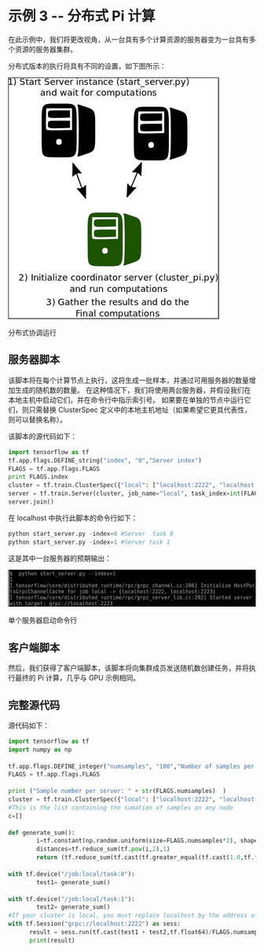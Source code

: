 # 示例 3 -- 分布式 Pi 计算

在此示例中，我们将更改视角，从一台具有多个计算资源的服务器变为一台具有多个资源的服务器集群。

分布式版本的执行将具有不同的设置，如下图所示：

![Example 3 - distributed Pi calculation](img/00146.jpg)

分布式协调运行

## 服务器脚本

该脚本将在每个计算节点上执行，这将生成一批样本，并通过可用服务器的数量增加生成的随机数的数量。 在这种情况下，我们将使用两台服务器，并假设我们在本地主机中启动它们，并在命令行中指示索引号。 如果要在单独的节点中运行它们，则只需替换 ClusterSpec 定义中的本地主机地址（如果希望它更具代表性，则可以替换名称）。

该脚本的源代码如下：

```py
import tensorflow as tf 
tf.app.flags.DEFINE_string("index", "0","Server index") 
FLAGS = tf.app.flags.FLAGS 
print FLAGS.index 
cluster = tf.train.ClusterSpec({"local": ["localhost:2222", "localhost:2223"]}) 
server = tf.train.Server(cluster, job_name="local", task_index=int(FLAGS.index)) 
server.join() 

```

在 localhost 中执行此脚本的命令行如下：

```py
python start_server.py -index=0 #Server  task 0
python start_server.py -index=1 #Server task 1

```

这是其中一台服务器的预期输出：

![Server script](img/00147.jpg)

单个服务器启动命令行

## 客户端脚本

然后，我们获得了客户端脚本，该脚本将向集群成员发送随机数创建任务，并将执行最终的 Pi 计算，几乎与 GPU 示例相同。

## 完整源代码

源代码如下：

```py
import tensorflow as tf 
import numpy as np 

tf.app.flags.DEFINE_integer("numsamples", "100","Number of samples per server") 
FLAGS = tf.app.flags.FLAGS 

print ("Sample number per server: " + str(FLAGS.numsamples)  ) 
cluster = tf.train.ClusterSpec({"local": ["localhost:2222", "localhost:2223"]}) 
#This is the list containing the sumation of samples on any node 
c=[] 

def generate_sum(): 
        i=tf.constant(np.random.uniform(size=FLAGS.numsamples*2), shape=[FLAGS.numsamples,2]) 
        distances=tf.reduce_sum(tf.pow(i,2),1) 
        return (tf.reduce_sum(tf.cast(tf.greater_equal(tf.cast(1.0,tf.float64),distances),tf.int32))) 

with tf.device("/job:local/task:0"): 
        test1= generate_sum() 

with tf.device("/job:local/task:1"): 
        test2= generate_sum() 
#If your cluster is local, you must replace localhost by the address of the first node 
with tf.Session("grpc://localhost:2222") as sess: 
      result = sess.run(tf.cast(test1 + test2,tf.float64)/FLAGS.numsamples*2.0) 
      print(result) 

```